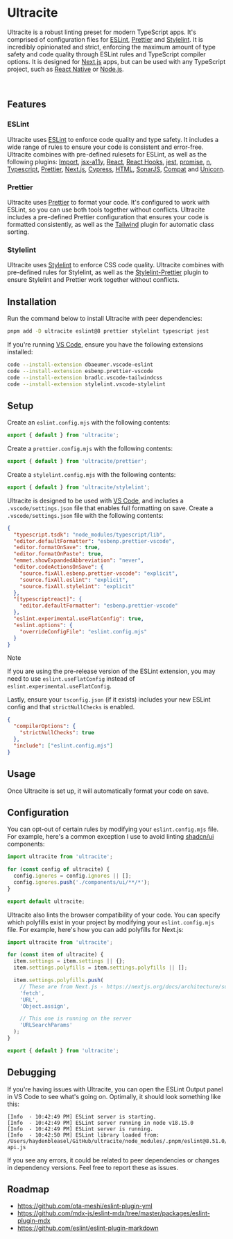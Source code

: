 # Ultracite

Ultracite is a robust linting preset for modern TypeScript apps. It's comprised of configuration files for [ESLint](https://eslint.org/), [Prettier](https://prettier.io/) and [Stylelint](https://stylelint.io/). It is incredibly opinionated and strict, enforcing the maximum amount of type safety and code quality through ESLint rules and TypeScript compiler options. It is designed for [Next.js](https://nextjs.org/) apps, but can be used with any TypeScript project, such as [React Native](https://reactnative.dev/) or [Node.js](https://nodejs.org/).

<img src="https://img.shields.io/github/actions/workflow/status/haydenbleasel/ultracite/push.yaml" alt="" />

<img src="https://img.shields.io/npm/dy/ultracite" alt="" />

<img src="https://img.shields.io/npm/v/ultracite" alt="" />

<img src="https://img.shields.io/github/license/haydenbleasel/ultracite" alt="" />

## Features

### ESLint

Ultracite uses [ESLint](https://eslint.org/) to enforce code quality and type safety. It includes a wide range of rules to ensure your code is consistent and error-free. Ultracite combines with pre-defined rulesets for ESLint, as well as the following plugins: [Import](https://www.npmjs.com/package/eslint-plugin-import), [jsx-a11y](https://www.npmjs.com/package/eslint-plugin-jsx-a11y), [React](https://www.npmjs.com/package/eslint-plugin-react), [React Hooks](https://www.npmjs.com/package/eslint-plugin-react-hooks), [jest](https://www.npmjs.com/package/eslint-plugin-jest), [promise](https://www.npmjs.com/package/eslint-plugin-promise), [n](https://www.npmjs.com/package/eslint-plugin-n), [Typescript](https://www.npmjs.com/package/@typescript-eslint/eslint-plugin), [Prettier](https://www.npmjs.com/package/eslint-plugin-prettier), [Next.js](https://nextjs.org/docs/basic-features/eslint#eslint-plugin), [Cypress](https://www.npmjs.com/package/eslint-plugin-cypress), [HTML](https://www.npmjs.com/package/eslint-plugin-html), [SonarJS](https://www.npmjs.com/package/eslint-plugin-sonarjs), [Compat](https://www.npmjs.com/package/eslint-plugin-compat) and [Unicorn](https://www.npmjs.com/package/eslint-plugin-unicorn).

### Prettier

Ultracite uses [Prettier](https://prettier.io/) to format your code. It's configured to work with ESLint, so you can use both tools together without conflicts. Ultracite includes a pre-defined Prettier configuration that ensures your code is formatted consistently, as well as the [Tailwind](https://github.com/tailwindlabs/prettier-plugin-tailwindcss) plugin for automatic class sorting.

### Stylelint

Ultracite uses [Stylelint](https://stylelint.io/) to enforce CSS code quality. Ultracite combines with pre-defined rules for Stylelint, as well as the [Stylelint-Prettier](https://www.npmjs.com/package/stylelint-prettier) plugin to ensure Stylelint and Prettier work together without conflicts.

## Installation

Run the command below to install Ultracite with peer dependencies:

```sh
pnpm add -D ultracite eslint@8 prettier stylelint typescript jest
```

If you're running [VS Code](https://code.visualstudio.com/), ensure you have the following extensions installed:

```sh
code --install-extension dbaeumer.vscode-eslint
code --install-extension esbenp.prettier-vscode
code --install-extension bradlc.vscode-tailwindcss
code --install-extension stylelint.vscode-stylelint
```

## Setup

Create an `eslint.config.mjs` with the following contents:

```js
export { default } from 'ultracite';
```

Create a `prettier.config.mjs` with the following contents:

```js
export { default } from 'ultracite/prettier';
```

Create a `stylelint.config.mjs` with the following contents:

```js
export { default } from 'ultracite/stylelint';
```

Ultracite is designed to be used with [VS Code](https://code.visualstudio.com/), and includes a `.vscode/settings.json` file that enables full formatting on save. Create a `.vscode/settings.json` file with the following contents:

```json
{
  "typescript.tsdk": "node_modules/typescript/lib",
  "editor.defaultFormatter": "esbenp.prettier-vscode",
  "editor.formatOnSave": true,
  "editor.formatOnPaste": true,
  "emmet.showExpandedAbbreviation": "never",
  "editor.codeActionsOnSave": {
    "source.fixAll.esbenp.prettier-vscode": "explicit",
    "source.fixAll.eslint": "explicit",
    "source.fixAll.stylelint": "explicit"
  },
  "[typescriptreact]": {
    "editor.defaultFormatter": "esbenp.prettier-vscode"
  },
  "eslint.experimental.useFlatConfig": true,
  "eslint.options": {
    "overrideConfigFile": "eslint.config.mjs"
  }
}
```

<!-- prettier-ignore -->
> [!NOTE]
> If you are using the pre-release version of the ESLint extension, you may need to use `eslint.useFlatConfig` instead of `eslint.experimental.useFlatConfig`.

Lastly, ensure your `tsconfig.json` (if it exists) includes your new ESLint config and that `strictNullChecks` is enabled.

```json
{
  "compilerOptions": {
    "strictNullChecks": true
  },
  "include": ["eslint.config.mjs"]
}
```

## Usage

Once Ultracite is set up, it will automatically format your code on save.

## Configuration

You can opt-out of certain rules by modifying your `eslint.config.mjs` file. For example, here's a common exception I use to avoid linting [shadcn/ui](https://ui.shadcn.com/) components:

```js
import ultracite from 'ultracite';

for (const config of ultracite) {
  config.ignores = config.ignores || [];
  config.ignores.push('./components/ui/**/*');
}

export default ultracite;
```

Ultracite also lints the browser compatibility of your code. You can specify which polyfills exist in your project by modifying your `eslint.config.mjs` file. For example, here's how you can add polyfills for Next.js:

```ts
import ultracite from 'ultracite';

for (const item of ultracite) {
  item.settings = item.settings || {};
  item.settings.polyfills = item.settings.polyfills || [];

  item.settings.polyfills.push(
    // These are from Next.js - https://nextjs.org/docs/architecture/supported-browsers#polyfills
    'fetch',
    'URL',
    'Object.assign',

    // This one is running on the server
    'URLSearchParams'
  );
}

export { default } from 'ultracite';
```

## Debugging

If you're having issues with Ultracite, you can open the ESLint Output panel in VS Code to see what's going on. Optimally, it should look something like this:

```
[Info  - 10:42:49 PM] ESLint server is starting.
[Info  - 10:42:49 PM] ESLint server running in node v18.15.0
[Info  - 10:42:49 PM] ESLint server is running.
[Info  - 10:42:50 PM] ESLint library loaded from: /Users/haydenbleasel/GitHub/ultracite/node_modules/.pnpm/eslint@8.51.0/node_modules/eslint/lib/unsupported-api.js
```

If you see any errors, it could be related to peer dependencies or changes in dependency versions. Feel free to report these as issues.

## Roadmap

- https://github.com/ota-meshi/eslint-plugin-yml
- https://github.com/mdx-js/eslint-mdx/tree/master/packages/eslint-plugin-mdx
- https://github.com/eslint/eslint-plugin-markdown
